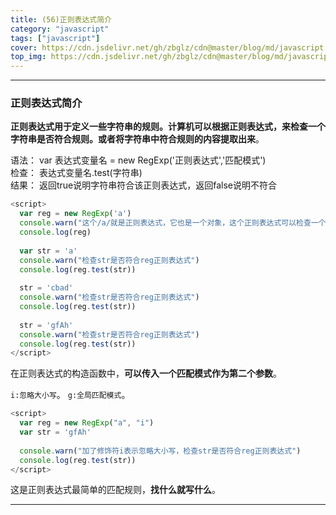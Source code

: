 ```yaml
---
title: (56)正则表达式简介
category: "javascript"
tags: ["javascript"]
cover: https://cdn.jsdelivr.net/gh/zbglz/cdn@master/blog/md/javascript.svg
top_img: https://cdn.jsdelivr.net/gh/zbglz/cdn@master/blog/md/javascript.svg
---
```


***

### 正则表达式简介

**正则表达式用于定义一些字符串的规则。计算机可以根据正则表达式，来检查一个字符串是否符合规则。或者将字符串中符合规则的内容提取出来**。

语法： var 表达式变量名 = new RegExp('正则表达式','匹配模式')  
检查： 表达式变量名.test(字符串)  
结果： 返回true说明字符串符合该正则表达式，返回false说明不符合  

```js js
<script>
  var reg = new RegExp('a')
  console.warn("这个/a/就是正则表达式，它也是一个对象，这个正则表达式可以检查一个字符串是否有a，且严格区分大小写。")
  console.log(reg)
  
  var str = 'a'
  console.warn("检查str是否符合reg正则表达式")
  console.log(reg.test(str))
  
  str = 'cbad'
  console.warn("检查str是否符合reg正则表达式")
  console.log(reg.test(str))
  
  str = 'gfAh'
  console.warn("检查str是否符合reg正则表达式")
  console.log(reg.test(str))
</script>
```

在正则表达式的构造函数中，**可以传入一个匹配模式作为第二个参数**。

`i:忽略大小写`。
`g:全局匹配模式`。


```js js
<script>
  var reg = new RegExp("a", "i")
  var str = 'gfAh'
  
  console.warn("加了修饰符i表示忽略大小写，检查str是否符合reg正则表达式")
  console.log(reg.test(str))
</script>
```

这是正则表达式最简单的匹配规则，**找什么就写什么**。


***